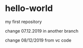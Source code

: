 # hello-world
my first repository



change 07.12.2019 in another branch

change 08/12/2019 from vc code 
